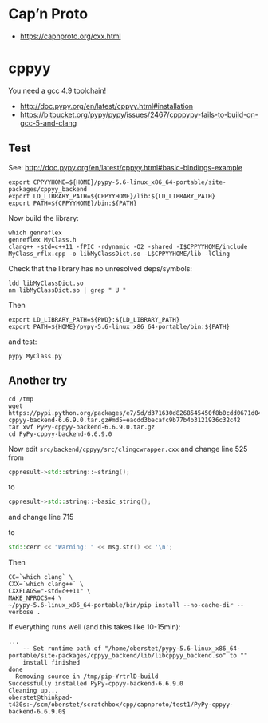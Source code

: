 # Cap’n Proto

* https://capnproto.org/cxx.html

# cppyy

You need a gcc 4.9 toolchain!

* http://doc.pypy.org/en/latest/cppyy.html#installation
* https://bitbucket.org/pypy/pypy/issues/2467/cpppypy-fails-to-build-on-gcc-5-and-clang

## Test

See: http://doc.pypy.org/en/latest/cppyy.html#basic-bindings-example

```console
export CPPYYHOME=${HOME}/pypy-5.6-linux_x86_64-portable/site-packages/cppyy_backend
export LD_LIBRARY_PATH=${CPPYYHOME}/lib:${LD_LIBRARY_PATH}
export PATH=${CPPYYHOME}/bin:${PATH}
```

Now build the library:

```console
which genreflex
genreflex MyClass.h
clang++ -std=c++11 -fPIC -rdynamic -O2 -shared -I$CPPYYHOME/include MyClass_rflx.cpp -o libMyClassDict.so -L$CPPYYHOME/lib -lCling
```

Check that the library has no unresolved deps/symbols:

```console
ldd libMyClassDict.so
nm libMyClassDict.so | grep " U "
```

Then

```console
export LD_LIBRARY_PATH=${PWD}:${LD_LIBRARY_PATH}
export PATH=${HOME}/pypy-5.6-linux_x86_64-portable/bin:${PATH}
```

and test:

```console
pypy MyClass.py
```

## Another try

```console
cd /tmp
wget https://pypi.python.org/packages/e7/5d/d371630d8268545450f8b0cdd0671d048f7996ad1819a1d2b45404e3fd5a/PyPy-cppyy-backend-6.6.9.0.tar.gz#md5=eacdd3becafc9b77b4b3121936c32c42
tar xvf PyPy-cppyy-backend-6.6.9.0.tar.gz
cd PyPy-cppyy-backend-6.6.9.0
```

Now edit `src/backend/cppyy/src/clingcwrapper.cxx` and change line 525 from

```cpp
cppresult->std::string::~string();
```

to

```cpp
cppresult->std::string::~basic_string();
```

and change line 715

to

```cpp
std::cerr << "Warning: " << msg.str() << '\n';
```

Then

```console
CC=`which clang` \
CXX=`which clang++` \
CXXFLAGS="-std=c++11" \
MAKE_NPROCS=4 \
~/pypy-5.6-linux_x86_64-portable/bin/pip install --no-cache-dir --verbose .
```

If everything runs well (and this takes like 10-15min):

```console
...
    -- Set runtime path of "/home/oberstet/pypy-5.6-linux_x86_64-portable/site-packages/cppyy_backend/lib/libcppyy_backend.so" to ""
    install finished
done
  Removing source in /tmp/pip-YrtrlD-build
Successfully installed PyPy-cppyy-backend-6.6.9.0
Cleaning up...
oberstet@thinkpad-t430s:~/scm/oberstet/scratchbox/cpp/capnproto/test1/PyPy-cppyy-backend-6.6.9.0$
```
